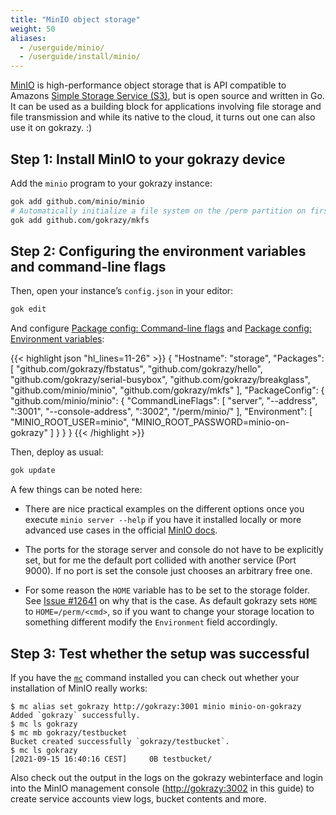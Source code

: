 ```yaml
---
title: "MinIO object storage"
weight: 50
aliases: 
  - /userguide/minio/
  - /userguide/install/minio/
---
```


[MinIO](https://min.io/) is high-performance object storage that is API
compatible to Amazons [Simple Storage Service (S3)](https://aws.amazon.com/de/s3/),
but is open source and written in Go. It can be used as a building block for
applications involving file storage and file transmission and while its native
to the cloud, it turns out one can also use it on gokrazy. :)

## Step 1: Install MinIO to your gokrazy device

Add the `minio` program to your gokrazy instance:

```bash
gok add github.com/minio/minio
# Automatically initialize a file system on the /perm partition on first boot:
gok add github.com/gokrazy/mkfs
```

## Step 2: Configuring the environment variables and command-line flags

Then, open your instance’s `config.json` in your editor:

```bash
gok edit
```

And configure [Package config: Command-line
flags](/userguide/package-config/#flags) and [Package config: Environment
variables](/userguide/package-config/#env):

{{< highlight json "hl_lines=11-26" >}}
{
    "Hostname": "storage",
    "Packages": [
        "github.com/gokrazy/fbstatus",
        "github.com/gokrazy/hello",
        "github.com/gokrazy/serial-busybox",
        "github.com/gokrazy/breakglass",
        "github.com/minio/minio",
        "github.com/gokrazy/mkfs"
    ],
    "PackageConfig": {
        "github.com/minio/minio": {
            "CommandLineFlags": [
                "server",
                "--address",
                ":3001",
                "--console-address",
                ":3002",
                "/perm/minio/"
            ],
            "Environment": [
                "MINIO_ROOT_USER=minio",
                "MINIO_ROOT_PASSWORD=minio-on-gokrazy"
            ]
        }
    }
}
{{< /highlight >}}

Then, deploy as usual:

```bash
gok update
```

A few things can be noted here:

* There are nice practical examples on the different options once you execute
  `minio server --help` if you have it installed locally or more advanced use
  cases in the official
  [MinIO docs](https://docs.min.io/minio/baremetal/reference/minio-server/minio-server.html).

* The ports for the storage server and console do not have to be explicitly set,
  but for me the default port collided with another service (Port 9000). If no
  port is set the console just chooses an arbitrary free one.

* For some reason the `HOME` variable has to be set to the storage folder.
  See [Issue #12641](https://github.com/minio/minio/issues/12641) on why that
  is the case. As default gokrazy sets `HOME` to `HOME=/perm/<cmd>`, so if you
  want to change your storage location to something different modify the
  `Environment` field accordingly.

## Step 3: Test whether the setup was successful

If you have the [`mc`](https://github.com/minio/mc) command installed you can
check out whether your installation of MinIO really works:

```shell
$ mc alias set gokrazy http://gokrazy:3001 minio minio-on-gokrazy
Added `gokrazy` successfully.
$ mc ls gokrazy
$ mc mb gokrazy/testbucket
Bucket created successfully `gokrazy/testbucket`.
$ mc ls gokrazy
[2021-09-15 16:40:16 CEST]     0B testbucket/
```

Also check out the output in the logs on the gokrazy webinterface and login into
the MinIO management console ([http://gokrazy:3002](http://gokrazy:3002) in this
guide) to create service accounts view logs, bucket contents and more.

